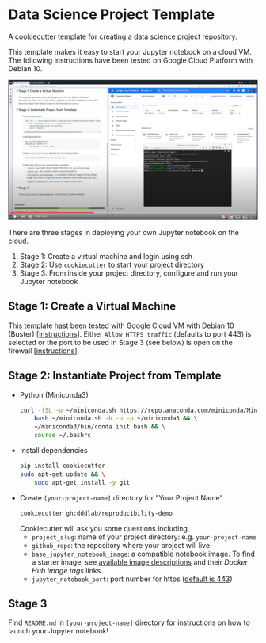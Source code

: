 # Data Science Project Template

A [cookiecutter](https://github.com/cookiecutter/cookiecutter) template for creating a data science project repository.

This template makes it easy to start your Jupyter notebook on a cloud VM. The following instructions have been tested on Google Cloud Platform with Debian 10.

[![Alt text](screenshot.png)](https://www.youtube.com/watch?v=9uT48PKhcZo)

There are three stages in deploying your own Jupyter notebook on the cloud.

1. Stage 1: Create a virtual machine and login using ssh
2. Stage 2: Use `cookiecutter` to start your project directory
3. Stage 3: From inside your project directory, configure and run your Jupyter notebook

## Stage 1: Create a Virtual Machine

This template hast been tested with Google Cloud VM with Debian 10 (Buster) [[instructions](https://cloud.google.com/compute/docs/quickstart-linux)]. Either `Allow HTTPS traffic` (defaults to port 443) is selected or the port to be used in Stage 3 (see below) is open on the firewall [[instructions](https://cloud.google.com/vpc/docs/using-firewalls)].

## Stage 2: Instantiate Project from Template

* Python (Miniconda3)
    ```bash
    curl -fSL -o ~/miniconda.sh https://repo.anaconda.com/miniconda/Miniconda3-latest-Linux-x86_64.sh && \
        bash ~/miniconda.sh -b -u -p ~/miniconda3 && \
        ~/miniconda3/bin/conda init bash && \
        source ~/.bashrc
    ```
* Install dependencies  
    ```bash
    pip install cookiecutter
    sudo apt-get update && \
        sudo apt-get install -y git
    ```
*  Create `[your-project-name]` directory for "Your Project Name"  
    ```bash
    cookiecutter gh:dddlab/reproducibility-demo
    ```
    Cookiecutter will ask you some questions including, 
    * `project_slug`: name of your project directory: e.g. `your-project-name`
    * `github_repo`: the repository where your project will live
    * `base_jupyter_notebook_image`: a compatible notebook image. To find a starter image, see [available image descriptions](https://jupyter-docker-stacks.readthedocs.io/en/latest/using/selecting.html#core-stacks) and their _Docker Hub image tags_ links
    * `jupyter_notebook_port`: port number for https ([default is 443](https://www.lifewire.com/what-is-port-443-4690657))

## Stage 3

Find `README.md` in `[your-project-name]` directory for instructions on how to launch your Jupyter notebook!

